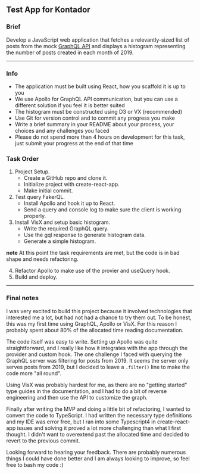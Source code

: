 ## Test App for Kontador

### Brief

Develop a JavaScript web application that fetches a relevantly-sized list of posts from the mock [GraphQL API](https://fakerql.stephix.uk/) and displays a histogram representing the number of posts created in each month of 2019.

---

### Info

- The application must be built using React, how you scaffold it is up to you
- We use Apollo for GraphQL API communication, but you can use a different solution if you feel it is better suited
- The histogram must be constructed using D3 or VX (recommended)
- Use Git for version control and to commit any progress you make
- Write a brief summary in your README about your process, your choices and any challenges you faced
- Please do not spend more than 4 hours on development for this task, just submit your progress at the end of that time


### Task Order

1. Project Setup.
    - Create a GitHub repo and clone it.
    - Initialize project with create-react-app.
    - Make initial commit.
2. Test query FakerQL.
    - Install Apollo and hook it up to React.
    - Send a query and console log to make sure the client is working properly.
3. Install VisX and setup basic histogram.
    - Write the required GraphQL query.
    - Use the gql response to generate histogram data.
    - Generate a simple histogram.

**note**
At this point the task requirements are met, but the code is in bad shape and needs refactoring.

4. Refactor Apollo to make use of the provier and useQuery hook.
5. Build and deploy.

---

### Final notes

I was very excited to build this project because it involved technologies that
interested me a lot, but had not had a chance to try them out. To be honest, this was
my first time using GraphQL, Apollo or VisX. For this reason I probably spent about
80% of the allocated time reading documentation.

The code itself was easy to write. Setting up Apollo was quite straightforward, and I really like
how it integrates with the app through the provider and custom hook. The one challenge I faced with
querying the GraphQL server was filtering for posts from 2019. It seems the server only serves posts
from 2019, but I decided to leave a `.filter()` line to make the code more "all round".

Using VisX was probably hardest for me, as there are no "getting started" type guides in the documentation,
and I had to do a bit of reverse engineering and then use the API to customize the graph.

Finally after writing the MVP and doing a little bit of refactoring, I wanted to convert the code to TypeScript.
I had written the necessary type definitions and my IDE was error free, but I ran into some Typescript4 in create-react-app
issues and solving it proved a lot more challenging than what I first thought.
I didn't want to overextend past the allocated time and decided to revert to the previous commit.

Looking forward to hearing your feedback. There are probably numerous things I could have done better
and I am always looking to improve, so feel free to bash my code :)